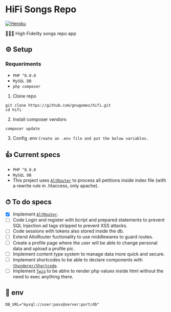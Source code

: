 # HiFi Songs Repo
[![Heroku](https://heroku-badge.herokuapp.com/?app=gnugomez-hifi)](https://gnugomez-hifi.herokuapp.com)

👨🏻‍🎤 High Fidelity songs repo app

## ⚙️ Setup
### Requeriments
- `PHP ^8.0.0`
- `MySQL DB`
- `php composer`


1. Clone repo
```
git clone https://github.com/gnugomez/hifi.git
cd hifi
```
2. Install composer vendors
```
composer update
```
3. Config .env
`
Create an .env file and put the below variables.
`

## 👍 Current specs
- `PHP ^8.0.0`
- `MySQL DB`
- This project uses [`AltRouter`](https://github.com/dannyvankooten/AltoRouter) to process all petitions inside index file (with a rewrite rule in .htaccess, only apache).
## ⏱ To do specs
- [x] Implement [`AltRouter`](https://github.com/dannyvankooten/AltoRouter).
- [ ] Code Login and register with bcript and prepared statements to prevent SQL Injection ad tags stripped to prevent XSS attacks.
- [ ] Code sessions with tokens also stored inside the db.
- [ ] Extend AltoRouter fuctionality to use middlewares to guard routes.
- [ ] Create a profile page where the user will be able to change personal data and upload a profile pic.
- [ ] Implement content type system to manage data more quick and secure.
- [ ] Implement shortcodes to be able to declare components with [`thunderer/Shortcode`](https://github.com/thunderer/Shortcode).
- [ ] Implement [`Twig`](https://github.com/twigphp/Twig) to be ablre to render php values inside html without the need to exec anything there.

## 🧮 env
```
DB_URL="mysql://user:pass@server:port/db"
```


